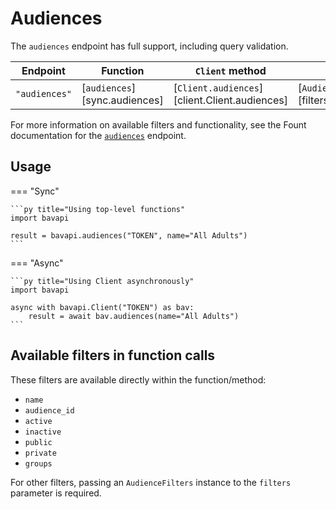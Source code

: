 # Audiences

The `audiences` endpoint has full support, including query validation.

| Endpoint      | Function                      | `Client` method                               | Filters class                                  |
| ------------- | ----------------------------- | --------------------------------------------- | ---------------------------------------------- |
| `"audiences"` | [`audiences`][sync.audiences] | [`Client.audiences`][client.Client.audiences] | [`AudiencesFilters`][filters.AudiencesFilters] |

For more information on available filters and functionality, see the Fount documentation for the [`audiences`](https://developer.wppbav.com/docs/2.x/core-resources/audiences) endpoint.

## Usage

=== "Sync"

    ```py title="Using top-level functions"
    import bavapi

    result = bavapi.audiences("TOKEN", name="All Adults")
    ```

=== "Async"

    ```py title="Using Client asynchronously"
    import bavapi

    async with bavapi.Client("TOKEN") as bav:
        result = await bav.audiences(name="All Adults")
    ```

## Available filters in function calls

These filters are available directly within the function/method:

- `name`
- `audience_id`
- `active`
- `inactive`
- `public`
- `private`
- `groups`

For other filters, passing an `AudienceFilters` instance to the `filters` parameter is required.
